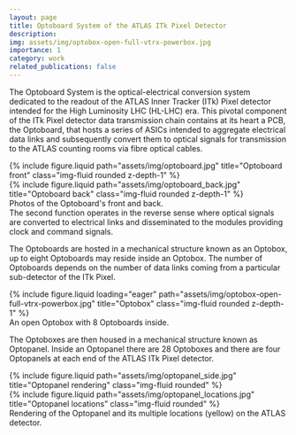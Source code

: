 ```yaml
---
layout: page
title: Optoboard System of the ATLAS ITk Pixel Detector
description: 
img: assets/img/optobox-open-full-vtrx-powerbox.jpg
importance: 1
category: work
related_publications: false
---
```


The Optoboard System is the optical-electrical conversion system dedicated to the readout of the ATLAS Inner Tracker (ITk) Pixel detector intended for the High Luminosity LHC (HL-LHC) era.
This pivotal component of the ITk Pixel detector data transmission chain contains at its heart a PCB, the Optoboard, that hosts a series of ASICs intended to aggregate electrical data links and subsequently convert them to optical signals for transmission to the ATLAS counting rooms via fibre optical cables.
<div class="row justify-content-sm-center">
    <div class="col-sm mt-3 mt-md-0">
        {% include figure.liquid path="assets/img/optoboard.jpg" title="Optoboard front" class="img-fluid rounded z-depth-1" %}
    </div>
    <div class="col-sm mt-3 mt-md-0">
        {% include figure.liquid path="assets/img/optoboard_back.jpg" title="Optoboard back" class="img-fluid rounded z-depth-1" %}
    </div>
</div>
<div class="caption">
    Photos of the Optoboard's front and back.
</div>
The second function operates in the reverse sense where optical signals are converted to electrical links and disseminated to the modules providing clock and command signals.

The Optoboards are hosted in a mechanical structure known as an Optobox, up to eight Optoboards may reside inside an Optobox.
The number of Optoboards depends on the number of data links coming from a particular sub-detector of the ITk Pixel.

<div class="row justify-content-sm-center">
    <div class="col-sm-9 mt-3 mt-md-0">
        {% include figure.liquid loading="eager" path="assets/img/optobox-open-full-vtrx-powerbox.jpg" title="Optobox" class="img-fluid rounded z-depth-1" %}
    </div>
</div>
<div class="caption">
    An open Optobox with 8 Optoboards inside.
</div>

The Optoboxes are then housed in a mechanical structure known as Optopanel.
Inside an Optopanel there are 28 Optoboxes and there are four Optopanels at each end of the ATLAS ITk Pixel detector.

<div class="row justify-content-sm-center">
    <div class="col-sm-7 mt-3 mt-md-0">
        {% include figure.liquid path="assets/img/optopanel_side.jpg" title="Optopanel rendering" class="img-fluid rounded" %}
    </div>
    <div class="col-sm-5 mt-3 mt-md-0">
        {% include figure.liquid path="assets/img/optopanel_locations.jpg" title="Optopanel locations" class="img-fluid rounded" %}
    </div>
</div>
<div class="caption">
    Rendering of the Optopanel and its multiple locations (yellow) on the ATLAS detector.
</div>
